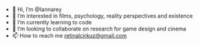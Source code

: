 - 👋 Hi, I’m @Iannarey
- 👀 I’m interested in films, psychology, reality perspectives and existence
- 🌱 I’m currently learning to code
- 💞️ I’m looking to collaborate on research for game design and cinema
- 📫 How to reach me retinalcirkuz@gmail.com

<!---
Iannarey/Iannarey is a ✨ special ✨ repository because its `README.md` (this file) appears on your GitHub profile.
You can click the Preview link to take a look at your changes.
--->
